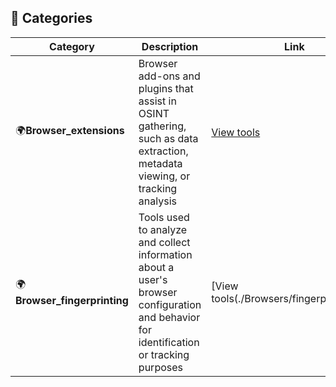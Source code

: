 ## 📂 Categories
| Category        | Description                                      | Link |
|-----------------|--------------------------------------------------|------|
| 🌍**Browser_extensions**        | Browser add-ons and plugins that assist in OSINT gathering, such as data extraction, metadata viewing, or tracking analysis | [View tools](./Browsers/extensions.md) |
| 🌍**Browser_fingerprinting**    | Tools used to analyze and collect information about a user's browser configuration and behavior for identification or tracking purposes | [View tools(./Browsers/fingerprinting.md) |

